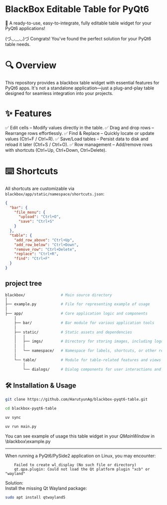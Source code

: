 # BlackBox Editable Table for PyQt6
🚀 A ready-to-use, easy-to-integrate, fully editable table widget for your PyQt6 applications!

(づ◡﹏◡)づ Congrats! You've found the perfect solution for your PyQt6 table needs.

# 🔍 Overview
This repository provides a blackbox table widget with essential features for PyQt6 apps. It's not a standalone application—just a plug-and-play table designed for seamless integration into your projects.

# ✨ Features
✅ Edit cells – Modify values directly in the table.
✅ Drag and drop rows – Rearrange rows effortlessly.
✅ Find & Replace – Quickly locate or update values (Ctrl+F / Ctrl+R).
✅ Save/Load tables – Persist data to disk and reload it later (Ctrl+S / Ctrl+O).
✅ Row management – Add/remove rows with shortcuts (Ctrl+Up, Ctrl+Down, Ctrl+Delete).

# ⌨️ Shortcuts
All shortcuts are customizable via `blackbox/app/static/namespace/shortcuts.json`:

```json
{
  "bar": {
    "file_menu": {
      "upload": "Ctrl+O",
      "save": "Ctrl+S"
    }
  },
  "table": {
    "add_row_above": "Ctrl+Up",
    "add_row_below": "Ctrl+Down",
    "remove_row": "Ctrl+Delete",
    "replace": "Ctrl+R",
    "find": "Ctrl+F"
  }
}
```

## project tree

```bash
blackbox/                # Main source directory
│
├── example.py           # File for representing example of usage  
│
├── app/                 # Core application logic and components  
    │
    ├── bar/             # Bar module for various application tools
    │
    ├── static/          # Static assets and dependencies  
    │   │
    │   ├── imgs/        # Directory for storing images, including logos and icons  
    │   │
    │   └── namespace/   # Namespace for labels, shortcuts, or other reusable elements  
    │
    └── table/           # Module for table-related features and views  
        │
        └── dialogs/     # Dialog components for user interactions and prompts  
```


## 🛠️ Installation & Usage

```bash
git clone https://github.com/HarutyunAg/blackbox-pyqt6-table.git

cd blackbox-pyqt6-table

uv sync

uv run main.py
```

You can see example of usage this table widget in your *QMainWindow* in \blackbox\example.py

-----

When running a PyQt6/PySide2 application on Linux, you may encounter:
```
    Failed to create wl_display (No such file or directory)  
    qt.qpa.plugin: Could not load the Qt platform plugin "xcb" or "wayland"  
```
Solution:  
    Install the missing Qt Wayland package:  

```bash
sudo apt install qtwayland5
```
